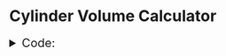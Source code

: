 # Cylinder Volume Calculator

<details>
  <summary style="font-Size: 16pt">Code:</summary>
```python
iRadius = float(input("Please enter the radius of your cylinder(cm)\n"))
iDepth = float(input("Please enter the depth of your cylinder(cm)\n"))

print(f"The volume of your cylinder is {round((3.14159*iRadius**2)*iDepth, 3)}cm^3")
```
</details>
### Output:
![An image containing the output of the code.](bin/CalculatorOutput.png)

## [Return to portfolio here.](README.md)
